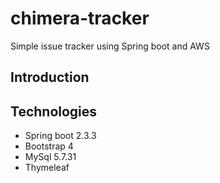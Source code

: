 # chimera-tracker
Simple issue tracker using Spring boot and AWS
## Introduction

## Technologies

* Spring boot 2.3.3
* Bootstrap 4
* MySql 5.7.31
* Thymeleaf
